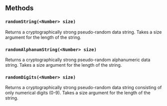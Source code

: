 
## Methods

### `randomString(<Number> size)`
Returns a cryptographically strong pseudo-random data string. Takes a size argument for the length of the string.

### `randomAlphanumString(<Number> size)`
Returns a cryptographically strong pseudo-random alphanumeric data string. Takes a size argument for the length of the string.

### `randomDigits(<Number> size)`
Returns a cryptographically strong pseudo-random data string consisting of only numerical digits (0-9). Takes a size argument for the length of the string.